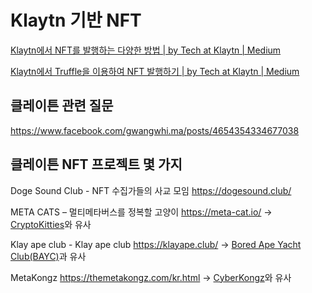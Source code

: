 # Klaytn 기반 NFT

[Klaytn에서 NFT를 발행하는 다양한 방법 | by Tech at Klaytn | Medium](https://klaytn-tech.medium.com/klaytn%EC%97%90%EC%84%9C-nft%EB%A5%BC-%EB%B0%9C%ED%96%89%ED%95%98%EB%8A%94-%EB%8B%A4%EC%96%91%ED%95%9C-%EB%B0%A9%EB%B2%95-8f13fad53243)

[Klaytn에서 Truffle을 이용하여 NFT 발행하기 | by Tech at Klaytn | Medium](https://klaytn-tech.medium.com/klaytn%EC%97%90%EC%84%9C-truffle%EC%9D%84-%EC%9D%B4%EC%9A%A9%ED%95%98%EC%97%AC-nft-%EB%B0%9C%ED%96%89%ED%95%98%EA%B8%B0-5e45b39e87c5)

## 클레이튼 관련 질문

<https://www.facebook.com/gwangwhi.ma/posts/4654354334677038>

## 클레이튼 NFT 프로젝트 몇 가지

Doge Sound Club - NFT 수집가들의 사교 모임
<https://dogesound.club/>

META CATS – 멀티메타버스를 정복할 고양이
<https://meta-cat.io/>
→ [CryptoKitties](https://www.cryptokitties.co/)와 유사

Klay ape club - Klay ape club
<https://klayape.club/>
→ [Bored Ape Yacht Club(BAYC)](https://boredapeyachtclub.com/)과 유사

MetaKongz
<https://themetakongz.com/kr.html>
→ [CyberKongz](https://www.cyberkongz.com/)와 유사
